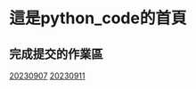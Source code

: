 # 這是python_code的首頁

## 完成提交的作業區

[20230907](https://github.com/Kimi-Hsueh/20230907-homework)
[20230911](./20230911/)